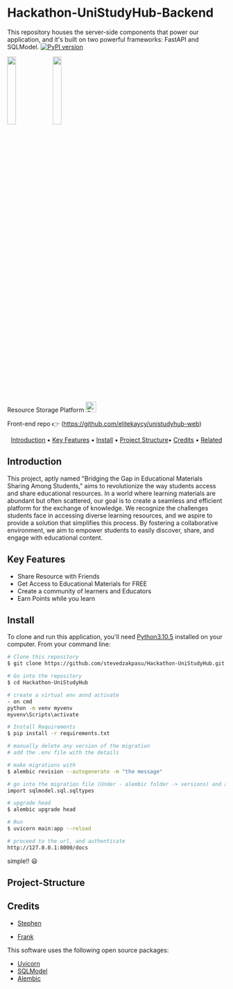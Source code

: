 # Hackathon-UniStudyHub-Backend


This repository houses the server-side components that power our application, and it's built on two powerful frameworks: FastAPI and SQLModel. 
[![PyPI version](https://badge.fury.io/py/fastapi.svg)](https://badge.fury.io/py/fastapi)

<a href="https://fastapi.tiangolo.com" target="_blank"><img src="https://fastapi.tiangolo.com/img/logo-margin/logo-teal.png" style="width: 20%;"></a>
<a href="https://sqlmodel.tiangolo.com"><img src="https://sqlmodel.tiangolo.com/img/logo-margin/logo-margin-vector.svg" style="width: 20%;"></a>

Resource Storage Platform
<img class="avatar mr-2 d-none d-md-block" alt="Owner avatar" src="https://avatars.githubusercontent.com/u/64530241?s=48&amp;v=4" width="24" height="24">

Front-end repo :point_right: (https://github.com/elitekaycy/unistudyhub-web)

<p align="center">
  <a href="#Introduction">Introduction</a> ▪️
  <a href="#key-features">Key Features</a> ▪️
  <a href="#Install">Install</a> ▪️
  <a href="#Project-Structure">Project Structure</a>▪️
  <a href="#credits">Credits</a> ▪️
  <a href="#related">Related</a>
</p>

## Introduction
This project, aptly named "Bridging the Gap in Educational Materials Sharing Among Students," aims to revolutionize the way students access and share educational resources. In a world where learning materials are abundant but often scattered, our goal is to create a seamless and efficient platform for the exchange of knowledge.
We recognize the challenges students face in accessing diverse learning resources, and we aspire to provide a solution that simplifies this process. By fostering a collaborative environment, we aim to empower students to easily discover, share, and engage with educational content.

## Key Features

* Share Resource with Friends
* Get Access to Educational Materials for FREE
* Create a community of learners and Educators
* Earn Points while you learn


## Install

To clone and run this application, you'll need [Python3.10.5](https://www.python.org/downloads/release/python-3105/) installed on your computer. From your command line:

```bash
# Clone this repository
$ git clone https://github.com/stevedzakpasu/Hackathon-UniStudyHub.git

# Go into the repository
$ cd Hackathon-UniStudyHub

# create a virtual env annd activate
- on cmd
python -m venv myvenv
myvenv\Scripts\activate

# Install Requirements
$ pip install -r requirements.txt

# manually delete any version of the migration
# add the .env file with the details

# make migrations with
$ alembic revision --autogenerate -m "the message"

# go into the migration file (Under - alembic folder -> versions) and add the import below
import sqlmodel.sql.sqltypes

# upgrade head
$ alembic upgrade head

# Run 
$ uvicorn main:app --reload

# proceed to the url, and authenticate
http://127.0.0.1:8000/docs

```
simple!! :smiley:

## Project-Structure

## Credits

- [Stephen](https://github.com/stevedzakpasu)

- [Frank](https://github.com/dacostafrankaboagye)



This software uses the following open source packages:

- [Uvicorn](https://www.uvicorn.org/)
- [SQLModel](https://sqlmodel.tiangolo.com/)
- [Alembic](https://alembic.sqlalchemy.org/en/latest/)



